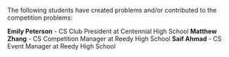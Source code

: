 The following students have created problems and/or contributed to the competition problems:

**Emily Peterson** - CS Club President at Centennial High School
**Matthew Zhang** - CS Competition Manager at Reedy High School
**Saif Ahmad** - CS Event Manager at Reedy High School